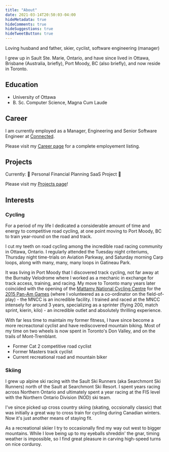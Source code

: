 ```yaml
---
title: "About"
date: 2021-03-14T20:50:03-04:00
hideMetadata: true
hideComments: true
hideSuggestions: true
hideTweetButton: true
---
```


Loving husband and father, skier, cyclist, software engineering (manager)

I grew up in Sault Ste. Marie, Ontario, and have since lived in Ottawa,
Brisbane (Australia, briefly), Port Moody, BC (also briefly), and now reside in
Toronto.

## Education

- University of Ottawa
- B. Sc. Computer Science, Magna Cum Laude

## Career

I am currently employed as a Manager, Engineering and Senior Software Engineer
at [Connected](https://www.connected.io).

Please visit my [Career page](/career) for a complete employement listing.

## Projects

Currently: 🚧 Personal Financial Planning SaaS Project 🚧

Please visit my [Projects page](/projects)!

## Interests

### Cycling

For a period of my life I dedicated a considerable amount of time and energy to
competitive road cycling, at one point moving to Port Moody, BC to train
year-round on the road and track.

I cut my teeth on road cycling among the incredible road racing community in
Ottawa, Ontario. I regularly attended the Tuesday night criteriums, Thursday
night time-trials on Aviation Parkway, and Saturday morning Carp loops, along
with many, many, many loops in Gatineau Park.

It was living in Port Moody that I discovered track cycling, not
far away at the Burnaby Velodrome where I worked as a mechanic in exchange for
track access, training, and racing. My move to Toronto many years later
coincided with the opening of the [Mattamy National Cycling Centre](https://www.milton.ca/en/arts-and-recreation/mattamy-national-cycling-centre.aspx)
for the [2015 Pan-Am Games](https://en.wikipedia.org/wiki/2015_Pan_American_Games)
(where I volunteered as a co-ordinator on the field-of-play) - the MNCC is an
incredible facility. I trained and raced at the MNCC intensely for around 3
years, specializing as a sprinter (flying 200, match sprint, kierin, kilo) - an
incredible outlet and absolutely thrilling experience.

With far less time to maintain my former fitness, I have since become a more
recreactonal cyclist and have rediscovered mountain biking. Most of my time on
two wheels is now spent in Toronto's Don Valley, and on the trails of
Mont-Tremblant.

- Former Cat 2 competitive road cyclist
- Former Masters track cyclist
- Current recreational road and mountain biker

### Skiing

I grew up alpine ski racing with the Sault Ski Runners (aka Searchmont Ski
Runners) north of the Sault at Searchmont Ski Resort. I spent years racing
across Northern Ontario and ultimately spent a year racing at the FIS level with
the Northern Ontario Division (NOD) ski team.

I've since picked up cross country skiing (skating, occsionally classic) that
was initially a great way to cross train for cycling during Canadian winters.
Now it's just another means of staying fit.

As a recreational skiier I try to occasionally find my way out west to bigger
mountains. While I love being up to my eyeballs shreddin' the gnar, timing
weather is impossible, so I find great pleasure in carving high-speed turns on
nice corduroy.
